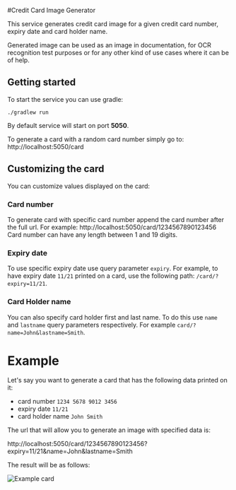 #Credit Card Image Generator

This service generates credit card image for a given credit card number, expiry date and card holder name.

Generated image can be used as an image in documentation, for OCR recognition test purposes or for any other kind of use cases where it can be of help.

## Getting started

To start the service you can use gradle:

```
./gradlew run
```

By default service will start on port **5050**.

To generate a card with a random card number simply go to: http://localhost:5050/card

## Customizing the card

You can customize values displayed on the card:

### Card number

To generate card with specific card number append the card number after the full url. For example: http://localhost:5050/card/1234567890123456
Card number can have any length between 1 and 19 digits.

### Expiry date

To use specific expiry date use query parameter `expiry`.
For example, to have expiry date `11/21` printed on a card, use the following path: `/card/?expiry=11/21`.

### Card Holder name

You can also specify card holder first and last name. To do this use `name` and `lastname` query parameters respectively. For example `card/?name=John&lastname=Smith`. 

# Example

Let's say you want to generate a card that has the following data printed on it:

* card number `1234 5678 9012 3456`
* expiry date `11/21`
* card holder name `John Smith`

The url that will allow you to generate an image with specified data is:

http://localhost:5050/card/1234567890123456?expiry=11/21&name=John&lastname=Smith

The result will be as follows:

![Example card](https://github.com/vthub/card-image-generator/raw/master/src/main/resources/example-card.png "Example card")
